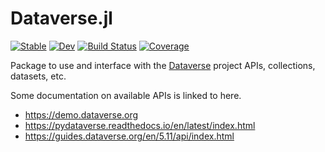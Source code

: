# Dataverse.jl

[![Stable](https://img.shields.io/badge/docs-stable-blue.svg)](https://gaelforget.github.io/Dataverse.jl/stable/)
[![Dev](https://img.shields.io/badge/docs-dev-blue.svg)](https://gaelforget.github.io/Dataverse.jl/dev/)
[![Build Status](https://github.com/gaelforget/Dataverse.jl/actions/workflows/CI.yml/badge.svg?branch=main)](https://github.com/gaelforget/Dataverse.jl/actions/workflows/CI.yml?query=branch%3Amain)
[![Coverage](https://codecov.io/gh/gaelforget/Dataverse.jl/branch/main/graph/badge.svg)](https://codecov.io/gh/gaelforget/Dataverse.jl)

Package to use and interface with the [Dataverse](https://dataverse.org) project APIs, collections, datasets, etc.

Some documentation on available APIs is linked to here.

- <https://demo.dataverse.org>
- <https://pydataverse.readthedocs.io/en/latest/index.html>
- <https://guides.dataverse.org/en/5.11/api/index.html>

